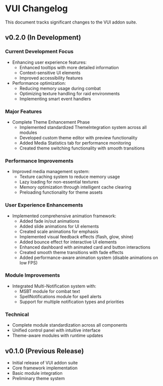 # VUI Changelog

This document tracks significant changes to the VUI addon suite.

## v0.2.0 (In Development)

### Current Development Focus
- Enhancing user experience features:
  - Enhanced tooltips with more detailed information
  - Context-sensitive UI elements
  - Improved accessibility features
- Performance optimization:
  - Reducing memory usage during combat
  - Optimizing texture handling for raid environments
  - Implementing smart event handlers

### Major Features
- Complete Theme Enhancement Phase
  - Implemented standardized ThemeIntegration system across all modules
  - Developed custom theme editor with preview functionality
  - Added Media Statistics tab for performance monitoring
  - Created theme switching functionality with smooth transitions

### Performance Improvements
- Improved media management system:
  - Texture caching system to reduce memory usage
  - Lazy loading for non-essential textures
  - Memory optimization through intelligent cache clearing
  - Preloading functionality for theme assets
  
### User Experience Enhancements
- Implemented comprehensive animation framework:
  - Added fade in/out animations
  - Added slide animations for UI elements
  - Created scale animations for emphasis
  - Implemented visual feedback effects (flash, glow, shine)
  - Added bounce effect for interactive UI elements
  - Enhanced dashboard with animated card and button interactions
  - Created smooth theme transitions with fade effects
  - Added performance-aware animation system (disable animations on low FPS)

### Module Improvements
- Integrated Multi-Notification system with:
  - MSBT module for combat text
  - SpellNotifications module for spell alerts
  - Support for multiple notification types and priorities

### Technical
- Complete module standardization across all components
- Unified control panel with intuitive interface
- Theme-aware modules with runtime updates

## v0.1.0 (Previous Release)

- Initial release of VUI addon suite
- Core framework implementation
- Basic module integration
- Preliminary theme system